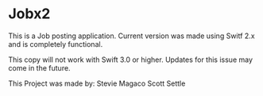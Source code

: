 # Jobx2
This is a Job posting application.
Current version was made using Switf 2.x and is completely functional.

This copy will not work with Swift 3.0 or higher. 
Updates for this issue may come in the future.

This Project was made by:
Stevie Magaco
Scott Settle
